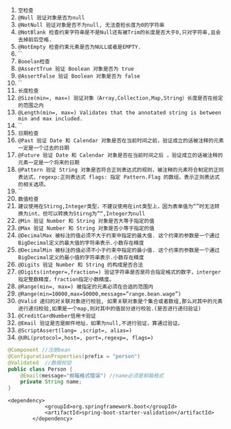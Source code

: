 1. `空检查 `
2. `@Null 验证对象是否为null `
3. `@NotNull 验证对象是否不为null, 无法查检长度为0的字符串 `
4. `@NotBlank 检查约束字符串是不是Null还有被Trim的长度是否大于0,只对字符串,且会去掉前后空格. `
5. `@NotEmpty 检查约束元素是否为NULL或者是EMPTY.`
6. ``
7. `Booelan检查 `
8. `@AssertTrue 验证 Boolean 对象是否为 true `
9. `@AssertFalse 验证 Boolean 对象是否为 false`
10. ``
11. `长度检查 `
12. `@Size(min=, max=) 验证对象（Array,Collection,Map,String）长度是否在给定的范围之内 `
13. `@Length(min=, max=) Validates that the annotated string is between min and max included.`
14. ``
15. `日期检查 `
16. `@Past 验证 Date 和 Calendar 对象是否在当前时间之前，验证成立的话被注释的元素一定是一个过去的日期 `
17. `@Future 验证 Date 和 Calendar 对象是否在当前时间之后 ，验证成立的话被注释的元素一定是一个将来的日期 `
18. `@Pattern 验证 String 对象是否符合正则表达式的规则，被注释的元素符合制定的正则表达式，regexp:正则表达式 flags: 指定 Pattern.Flag 的数组，表示正则表达式的相关选项。`
19. ``
20. `数值检查 `
21. `建议使用在Stirng,Integer类型，不建议使用在int类型上，因为表单值为“”时无法转换为int，但可以转换为Stirng为”“,Integer为null `
22. `@Min 验证 Number 和 String 对象是否大等于指定的值 `
23. `@Max 验证 Number 和 String 对象是否小等于指定的值 `
24. `@DecimalMax 被标注的值必须不大于约束中指定的最大值. 这个约束的参数是一个通过BigDecimal定义的最大值的字符串表示.小数存在精度 `
25. `@DecimalMin 被标注的值必须不小于约束中指定的最小值. 这个约束的参数是一个通过BigDecimal定义的最小值的字符串表示.小数存在精度 `
26. `@Digits 验证 Number 和 String 的构成是否合法 `
27. `@Digits(integer=,fraction=) 验证字符串是否是符合指定格式的数字，interger指定整数精度，fraction指定小数精度。 `
28. `@Range(min=, max=) 被指定的元素必须在合适的范围内 `
29. `@Range(min=10000,max=50000,message=”range.bean.wage”) `
30. `@Valid 递归的对关联对象进行校验, 如果关联对象是个集合或者数组,那么对其中的元素进行递归校验,如果是一个map,则对其中的值部分进行校验.(是否进行递归验证) `
31. `@CreditCardNumber信用卡验证 `
32. `@Email 验证是否是邮件地址，如果为null,不进行验证，算通过验证。 `
33. `@ScriptAssert(lang= ,script=, alias=) `
34. `@URL(protocol=,host=, port=,regexp=, flags=)`



```java
@Component //注册bean
@ConfigurationProperties(prefix = "person")
@Validated  //数据校验
public class Person {
    @Email(message="邮箱格式错误") //name必须是邮箱格式
    private String name;
}
```



```maven
<dependency>
            <groupId>org.springframework.boot</groupId>
            <artifactId>spring-boot-starter-validation</artifactId>
        </dependency>
```

